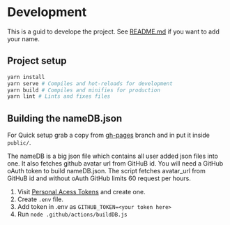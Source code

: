 # Development
This is a guid to develope the project. See [README.md](README.md) if you want to add your name.

## Project setup
```bash
yarn install
yarn serve # Compiles and hot-reloads for development
yarn build # Compiles and minifies for production
yarn lint # Lints and fixes files
```

## Building the nameDB.json

For Quick setup grab a copy from [gh-pages](https://github.com/BitByte-TPC/first-bit/blob/gh-pages/nameDB.json) branch and in put it inside `public/`.

The nameDB is a big json file which contains all user added json files into one. It also fetches github avatar url from GitHuB id. You will need a GitHub oAuth token to build nameDB.json. The script fetches avatar_url from GitHuB id and without oAuth GitHub limits 60 request per hours.

1. Visit [Personal Acess Tokens](https://github.com/settings/tokens) and create one. 
2. Create `.env` file.
3. Add token in .env as `GITHUB_TOKEN=<your token here>`
4. Run `node .github/actions/buildDB.js` 